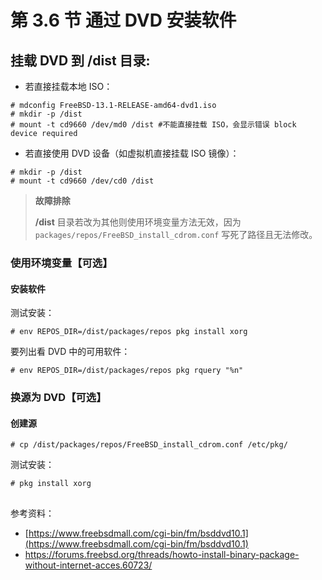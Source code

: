 # 第 3.6 节 通过 DVD 安装软件

## 挂载 DVD 到 /dist 目录:

- 若直接挂载本地 ISO：

```shell
# mdconfig FreeBSD-13.1-RELEASE-amd64-dvd1.iso
# mkdir -p /dist
# mount -t cd9660 /dev/md0 /dist #不能直接挂载 ISO，会显示错误 block device required
```

- 若直接使用 DVD 设备（如虚拟机直接挂载 ISO 镜像）：

```shell
# mkdir -p /dist
# mount -t cd9660 /dev/cd0 /dist
```

> **故障排除**
>
> **/dist** 目录若改为其他则使用环境变量方法无效，因为 `packages/repos/FreeBSD_install_cdrom.conf` 写死了路径且无法修改。

### 使用环境变量【可选】

#### 安装软件

测试安装：

```shell
# env REPOS_DIR=/dist/packages/repos pkg install xorg
```

要列出看 DVD 中的可用软件：

```shell
# env REPOS_DIR=/dist/packages/repos pkg rquery "%n"
```

### 换源为 DVD【可选】

#### 创建源

```shell
# cp /dist/packages/repos/FreeBSD_install_cdrom.conf /etc/pkg/
```

测试安装：

```shell
# pkg install xorg
```

##

参考资料：

- [https://www.freebsdmall.com/cgi-bin/fm/bsddvd10.1](https://www.freebsdmall.com/cgi-bin/fm/bsddvd10.1)
- <https://forums.freebsd.org/threads/howto-install-binary-package-without-internet-acces.60723/>
